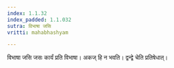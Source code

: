 ```yaml
---
index: 1.1.32
index_padded: 1.1.032
sutra: विभाषा जसि
vritti: mahabhashyam

---
```

 विभाषा जसि जसः कार्यं प्रति विभाषा। अकज् हि न भवति। द्वन्द्वे चेति प्रतिषेधात्। 